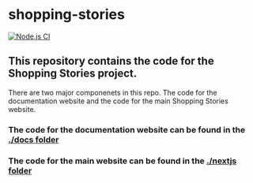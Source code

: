 # shopping-stories
[![Node.js CI](https://github.com/andrew-gits/shopping-stories/actions/workflows/node.js.yml/badge.svg)](https://github.com/andrew-gits/shopping-stories/actions/workflows/node.js.yml)

## This repository contains the code for the Shopping Stories project. 

There are two major componenets in this repo. The code for the documentation website and the code for the main Shopping Stories website.

### The code for the documentation website can be found in the [./docs folder](./docs)

### The code for the main website can be found in the [./nextjs folder](./nextjs)
